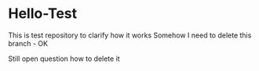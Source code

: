 # Hello-Test
This is test repository to clarify how it works 
Somehow I need to delete this branch - OK

Still open question how to delete it
